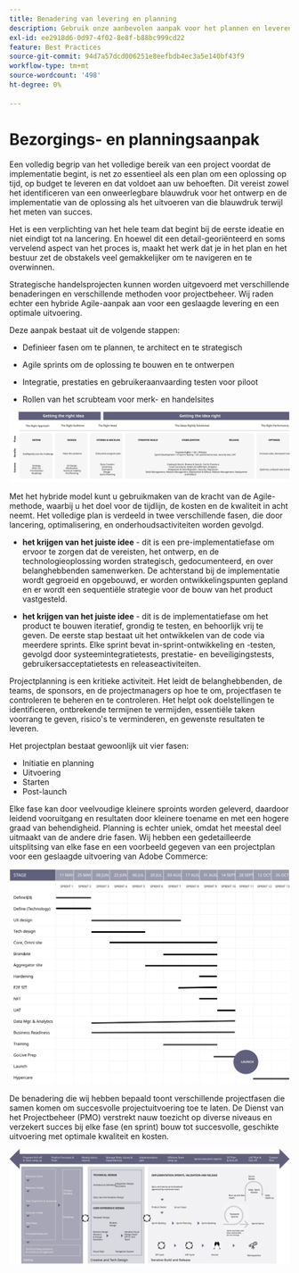 ```yaml
---
title: Benadering van levering en planning
description: Gebruik onze aanbevolen aanpak voor het plannen en leveren van uw Adobe Commerce-implementatie.
exl-id: ee2918d6-0d97-4f02-8e8f-b88bc999cd22
feature: Best Practices
source-git-commit: 94d7a57dcd006251e8eefbdb4ec3a5e140bf43f9
workflow-type: tm+mt
source-wordcount: '498'
ht-degree: 0%

---
```


# Bezorgings- en planningsaanpak

Een volledig begrip van het volledige bereik van een project voordat de implementatie begint, is net zo essentieel als een plan om een oplossing op tijd, op budget te leveren en dat voldoet aan uw behoeften. Dit vereist zowel het identificeren van een onweerlegbare blauwdruk voor het ontwerp en de implementatie van de oplossing als het uitvoeren van die blauwdruk terwijl het meten van succes.

Het is een verplichting van het hele team dat begint bij de eerste ideatie en niet eindigt tot na lancering. En hoewel dit een detail-georiënteerd en soms vervelend aspect van het proces is, maakt het werk dat je in het plan en het bestuur zet de obstakels veel gemakkelijker om te navigeren en te overwinnen.

Strategische handelsprojecten kunnen worden uitgevoerd met verschillende benaderingen en verschillende methoden voor projectbeheer. Wij raden echter een hybride Agile-aanpak aan voor een geslaagde levering en een optimale uitvoering.

Deze aanpak bestaat uit de volgende stappen:

- Definieer fasen om te plannen, te architect en te strategisch

- Agile sprints om de oplossing te bouwen en te ontwerpen

- Integratie, prestaties en gebruikeraanvaarding testen voor piloot

- Rollen van het scrubteam voor merk- en handelsites

![ Voorbeeld plannend naderingsmodel ](../../assets/playbooks/planning-model.svg)

Met het hybride model kunt u gebruikmaken van de kracht van de Agile-methode, waarbij u het doel voor de tijdlijn, de kosten en de kwaliteit in acht neemt. Het volledige plan is verdeeld in twee verschillende fasen, die door lancering, optimalisering, en onderhoudsactiviteiten worden gevolgd.

- **het krijgen van het juiste idee** - dit is een pre-implementatiefase om ervoor te zorgen dat de vereisten, het ontwerp, en de technologieoplossing worden strategisch, gedocumenteerd, en over belanghebbenden samenwerken. De achterstand bij de implementatie wordt gegroeid en opgebouwd, er worden ontwikkelingspunten gepland en er wordt een sequentiële strategie voor de bouw van het product vastgesteld.

- **het krijgen van het juiste idee** - dit is de implementatiefase om het product te bouwen iteratief, grondig te testen, en behoorlijk vrij te geven. De eerste stap bestaat uit het ontwikkelen van de code via meerdere sprints. Elke sprint bevat in-sprint-ontwikkeling en -testen, gevolgd door systeemintegratietests, prestatie- en beveiligingstests, gebruikersacceptatietests en releaseactiviteiten.

Projectplanning is een kritieke activiteit. Het leidt de belanghebbenden, de teams, de sponsors, en de projectmanagers op hoe te om, projectfasen te controleren te beheren en te controleren. Het helpt ook doelstellingen te identificeren, ontbrekende termijnen te vermijden, essentiële taken voorrang te geven, risico&#39;s te verminderen, en gewenste resultaten te leveren.

Het projectplan bestaat gewoonlijk uit vier fasen:

- Initiatie en planning
- Uitvoering
- Starten
- Post-launch

Elke fase kan door veelvoudige kleinere sproints worden geleverd, daardoor leidend vooruitgang en resultaten door kleinere toename en met een hogere graad van behendigheid. Planning is echter uniek, omdat het meestal deel uitmaakt van de andere drie fasen. Wij hebben een gedetailleerde uitsplitsing van elke fase en een voorbeeld gegeven van een projectplan voor een geslaagde uitvoering van Adobe Commerce:

![ de planning van het Project Gantt grafiek ](../../assets/playbooks/gantt-chart.svg)

De benadering die wij hebben bepaald toont verschillende projectfasen die samen komen om succesvolle projectuitvoering toe te laten. De Dienst van het Projectbeheer (PMO) verstrekt nauw toezicht op diverse niveaus en verzekert succes bij elke fase (en sprint) bouw tot succesvolle, geschikte uitvoering met optimale kwaliteit en kosten.

![ Steekproef planningsbenadering infographic ](../../assets/playbooks/planning-approach-sample.svg)
